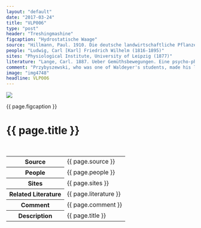 ```yaml
---
layout: "default"
date: "2017-03-24"
title: "VLP006"
type: "post"
header: "Treshingmashine"
figcaption: "Hydrostatische Waage"
source: "Hillmann, Paul. 1910. Die deutsche landwirtschaftliche Pflanzenzucht. Berlin: Deutsche Landwirtschafts-Gesellschaft"
people: "Ludwig, Carl [Karl] Friedrich Wilhelm (1816-1895)"
sites: "Physiological Institute, University of Leipzig (1877)"
literature: "Lange, Carl. 1887. Ueber Gemüthsbewegungen. Eine psycho-physiologische Studie. Leipzig: Thomas"
comment: "Przybyszewski, who was one of Waldeyer's students, made his literary debut in 1892 with Zur Psychologie des Individuums (The Psychology of the Individual)."
image: "img4748"
headline: VLP006
---
```


<div class="figure">
		<img src="images/{{ page.image }}.jpg" width="auto" height="auto" class="fig" />
		<p class="figcaption">{{ page.figcaption }}</p>
	</div>
	<div class="head">
		<h1>{{ page.title }}</h1>
	 </div> <br clear="all" />
</div> <!-- topsection -->

<table>
	<tr>
		<th>Source</th>
		<td>
			{{ page.source }}
		</td>
	</tr><tr>
			  <th>People</th><td>{{ page.people }}</td>
	</tr><tr>
			  <th>Sites</th><td>{{ page.sites }}</td>
	</tr><tr>
			  <th>Related Literature</th><td>{{ page.literature }}</td>
	</tr><tr>
			  <th>Comment</th><td>{{ page.comment }}</td>
	</tr><tr>
			  <th>Description</th><td>{{ page.title }}</td>
	</tr>
				
</table>